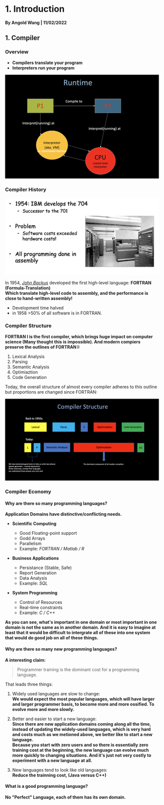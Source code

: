 # 1. Introduction

**By Angold Wang | 11/02/2022**

## 1. Compiler

### Overview

* **Compilers translate your program**
* **Interpreters run your program**

![runtime](Sources/runtime.png)


### Compiler History

![hist](Sources/hist.png)

In 1954, *[John Backus](https://en.wikipedia.org/wiki/John_Backus)* developed the first high-level language: **FORTRAN (Formula-Translation)**<br>
**Which translate high-level code to assembly, and the performance is close to hand-written assembly!**
* Development time halved
* in 1958 >50% of all software is in FORTRAN.


### Compiler Structure

**FORTRAN I is the first compiler, which brings huge impact on computer science (Many thought this is impossible). And modern compiers preserve the outlines of FORTRAN I:**

1. Lexical Analysis
2. Parsing
3. Semantic Analysis
4. Optimiaztion
5. Code Generation

Today, the overall structure of almost every compiler adheres to this outline<br> but proportions are changed since FORTRAN:

![structure](Sources/structure.png)

### Compiler Economy

#### Why are there so many programming languages?
**Application Domains have distinctive/conflicting needs.**

* **Scientific Computing** 
    * Good Floating-point support
    * Godd Arrays
    * Parallelism
    * Example: *FORTRAN / Matlab / R*

* **Business Applications**
    * Persistance (Stable, Safe)
    * Report Generation
    * Data Analysis
    * Example: *SQL*

* **System Programming**
    * Control of Resources
    * Real-time constraints
    * Example: *C / C++*

**As you can see, what's important in one domain or most important in one domain is not the same as in another domain. And it is easy to imagine at least that it would be difficult to intergrate all of these into one system that would do good job on all of these things.**

#### Why are there so many new programming languages?

**A interesting claim:**
> Programmer training is the dominant cost for a programming language.

That leads three things: 
1. Widely used languages are slow to change:<br>
**We would expect the most popular languages, which will have larger and larger programmer basis, to become more and more ossified. To evolve more and more slowly.**

2. Better and easier to start a new language:<br>
**Since there are new application domains coming along all the time, instead of updating the widely-used languages, which is very hard and costs much as we metioned above, we better like to start a new language.<br>**
**Because you start with zero users and so there is essentially zero training cost at the beginning, the new language can evolve much more quickly to changing situations. And it's just not very costly to experiment with a new language at all.**

3. New languages tend to look like old languages:<br>
**Reduce the trainning cost, (Java versus C++)**


#### What is a good programming language?

**No "Perfect" Language, each of them has its own domain.**











